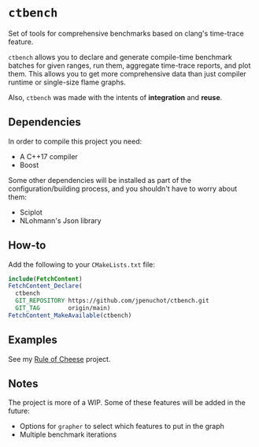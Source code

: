 # `ctbench`

Set of tools for comprehensive benchmarks based on clang's time-trace feature.

`ctbench` allows you to declare and generate compile-time benchmark batches for
given ranges, run them, aggregate time-trace reports, and plot them.
This allows you to get more comprehensive data than just compiler runtime
or single-size flame graphs.

Also, `ctbench` was made with the intents of **integration** and **reuse**.

## Dependencies

In order to compile this project you need:
  - A C++17 compiler
  - Boost

Some other dependencies will be installed as part of the configuration/building
process, and you shouldn't have to worry about them:
  - Sciplot
  - NLohmann's Json library

## How-to

Add the following to your `CMakeLists.txt` file:

```cmake
include(FetchContent)
FetchContent_Declare(
  ctbench
  GIT_REPOSITORY https://github.com/jpenuchot/ctbench.git
  GIT_TAG        origin/main)
FetchContent_MakeAvailable(ctbench)
```

## Examples

See my [Rule of Cheese](https://github.com/JPenuchot/rule-of-cheese) project.

## Notes

The project is more of a WIP.
Some of these features will be added in the future:

- Options for `grapher` to select which features to put in the graph
- Multiple benchmark iterations
